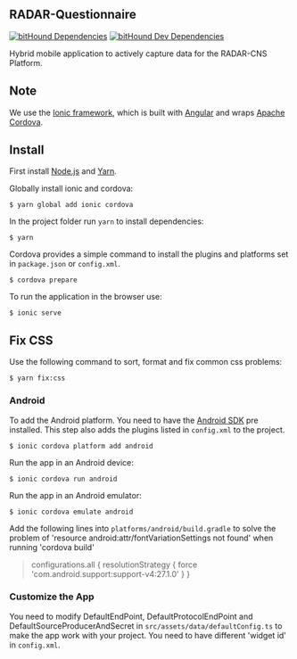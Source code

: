 ## RADAR-Questionnaire

[![bitHound Dependencies](https://www.bithound.io/github/RADAR-CNS/RADAR-Questionnaire/badges/dependencies.svg)](https://www.bithound.io/github/RADAR-CNS/RADAR-Questionnaire/develop/dependencies/npm) [![bitHound Dev Dependencies](https://www.bithound.io/github/RADAR-CNS/RADAR-Questionnaire/badges/devDependencies.svg)](https://www.bithound.io/github/RADAR-CNS/RADAR-Questionnaire/develop/dependencies/npm)

Hybrid mobile application to actively capture data for the RADAR-CNS Platform.

## Note

We use the [Ionic framework](http://ionicframework.com/docs/), which is built with [Angular](https://angular.io/) and wraps [Apache Cordova](https://cordova.apache.org/).

## Install

First install [Node.js](https://nodejs.org/) and [Yarn](https://yarnpkg.com/en/docs/install).

Globally install ionic and cordova:
```
$ yarn global add ionic cordova
```

In the project folder run `yarn` to install dependencies:
```
$ yarn
```

Cordova provides a simple command to install the plugins and platforms set in `package.json` or `config.xml`.
```
$ cordova prepare
```

To run the application in the browser use:
```
$ ionic serve
```

## Fix CSS

Use the following command to sort, format and fix common css problems:
```
$ yarn fix:css
```

### Android

To add the Android platform. You need to have the [Android SDK](https://developer.android.com/studio/index.html) pre installed. This step also adds the plugins listed in `config.xml` to the project.
```
$ ionic cordova platform add android
```

Run the app in an Android device:
```
$ ionic cordova run android
```

Run the app in an Android emulator:
```
$ ionic cordova emulate android
```

Add the following lines into `platforms/android/build.gradle` to solve the problem of 'resource android:attr/fontVariationSettings not found' when running 'cordova build'

>configurations.all {
>    resolutionStrategy {
>        force 'com.android.support:support-v4:27.1.0'
>    }
>}

### Customize the App

You need to modify DefaultEndPoint, DefaultProtocolEndPoint and DefaultSourceProducerAndSecret in `src/assets/data/defaultConfig.ts` to make the app work with your project.
You need to have different 'widget id' in `config.xml`.
